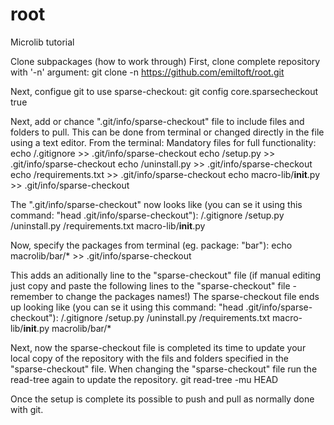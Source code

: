 # root
Microlib tutorial

Clone subpackages (how to work through)
First, clone complete repository with '-n' argument:
git clone -n https://github.com/emiltoft/root.git

Next, configue git to use sparse-checkout:
git config core.sparsecheckout true

Next, add or chance ".git/info/sparse-checkout" file to include files and folders to pull. 
This can be done from terminal or changed directly in the file using a text editor.
From the terminal:
Mandatory files for full functionality:
echo /.gitignore >> .git/info/sparse-checkout
echo /setup.py >> .git/info/sparse-checkout
echo /uninstall.py >> .git/info/sparse-checkout
echo /requirements.txt >> .git/info/sparse-checkout
echo macro-lib/__init__.py >> .git/info/sparse-checkout

The ".git/info/sparse-checkout" now looks like (you can se it using this command: "head .git/info/sparse-checkout"):
/.gitignore
/setup.py
/uninstall.py
/requirements.txt
macro-lib/__init__.py

Now, specify the packages from terminal (eg. package: "bar"):
echo macrolib/bar/* >> .git/info/sparse-checkout

This adds an aditionally line to the "sparse-checkout" file 
(if manual editing just copy and paste the following lines to the "sparse-checkout" file - remember to change the packages names!)
The sparse-checkout file ends up looking like (you can se it using this command: "head .git/info/sparse-checkout"):
/.gitignore
/setup.py
/uninstall.py
/requirements.txt
macro-lib/__init__.py
macrolib/bar/*

Next, now the sparse-checkout file is completed its time to update your local copy of the repository with the
fils and folders specified in the "sparse-checkout" file. When changing the "sparse-checkout" file run the read-tree
again to update the repository.
git read-tree -mu HEAD

Once the setup is complete its possible to push and pull as normally done with git.

